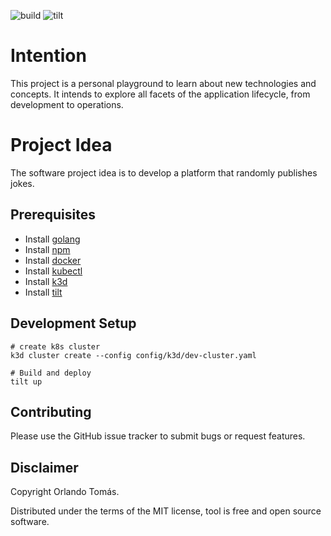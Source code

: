 ![build](https://github.com/orltom/sandbox/actions/workflows/ci.yaml/badge.svg)
![tilt](https://github.com/orltom/sandbox/actions/workflows/tilt.yaml/badge.svg)

# Intention
This project is a personal playground to learn about new technologies and concepts. 
It intends to explore all facets of the application lifecycle, from development to operations.

# Project Idea
The software project idea is to develop a platform that randomly publishes jokes.

## Prerequisites
* Install [golang](https://go.dev/doc/install)
* Install [npm](https://nodejs.org/en/download/package-manager)
* Install [docker](https://www.docker.com/)
* Install [kubectl](https://kubernetes.io/de/docs/tasks/tools/install-kubectl/)
* Install [k3d](https://k3d.io/)
* Install [tilt](https://tilt.dev/)

## Development Setup
```shell
# create k8s cluster
k3d cluster create --config config/k3d/dev-cluster.yaml

# Build and deploy
tilt up
```

## Contributing
Please use the GitHub issue tracker to submit bugs or request features.

## Disclaimer
Copyright Orlando Tomás.

Distributed under the terms of the MIT license, tool is free and open source software.